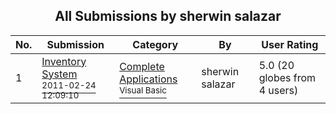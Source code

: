 ﻿<div align="center">

## All Submissions by sherwin salazar

</div>

No.  | Submission | Category | By   | User Rating
---- | ---------- | -------- | ---- | -----------
1 | [Inventory System<br /><sup>2011-02-24 12:09:10</sup>](https://github.com/Planet-Source-Code/sherwin-salazar-inventory-system__1-73832) | [Complete Applications<br /><sup>Visual Basic</sup>](../ByCategory/complete-applications__1-27.md) | sherwin salazar | 5.0 (20 globes from 4 users)
